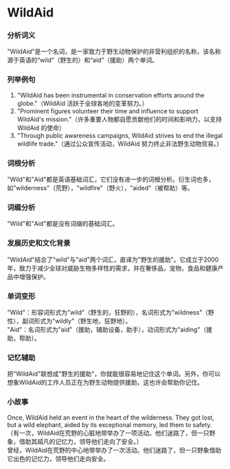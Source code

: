 # WildAid

### 分析词义

  

"WildAid"是一个名词，是一家致力于野生动物保护的非营利组织的名称，该名称源于英语的“wild”（野生的）和“aid”（援助）两个单词。

  

### 列举例句

  

1.  "WildAid has been instrumental in conservation efforts around the globe."（WildAid 活跃于全球各地的变革努力。）
2.  "Prominent figures volunteer their time and influence to support WildAid's mission."（许多重要人物都自愿贡献他们的时间和影响力，以支持 WildAid 的使命）
3.  "Through public awareness campaigns, WildAid strives to end the illegal wildlife trade."（通过公众宣传活动，WildAid 努力终止非法野生动物贸易。）

  

### 词根分析

  

"Wild"和"Aid"都是英语基础词汇，它们没有进一步的词根分析。衍生词也多，如"wilderness"（荒野），"wildfire"（野火），"aided"（被帮助）等。

  

### 词缀分析

  

"Wild"和"Aid"都是没有词缀的基础词汇。

  

### 发展历史和文化背景

  

"WildAid"结合了"wild"与"aid"两个词汇，直译为"野生的援助"。它成立于2000年，致力于减少全球对威胁生物多样性的需求，并在奢侈品，宠物，食品和健康产品中增强保护。

  

### 单词变形

  

"Wild"：形容词形式为"wild"（野生的，狂野的），名词形式为"wildness"（野性），副词形式为"wildly"（野生地，狂野地）。  
"Aid"：名词形式为"aid"（援助，辅助设备，助手），动词形式为"aiding"（援助，帮助）。

  

### 记忆辅助

  

把"WildAid"联想成"野生的援助"，你就能很容易地记住这个单词。另外，你可以想象WildAid的工作人员正在为野生动物提供援助，这也许会帮助你记住。

  

### 小故事

  

Once, WildAid held an event in the heart of the wilderness. They got lost, but a wild elephant, aided by its exceptional memory, led them to safety.（有一次，WildAid在荒野的心脏地带举办了一项活动。他们迷路了，但一只野象，借助其超凡的记忆力，领导他们走向了安全。）  
曾经，WildAid在荒野的中心地带举办了一次活动。他们迷路了，但一只野象借助它出色的记忆力，领导他们走向安全。
